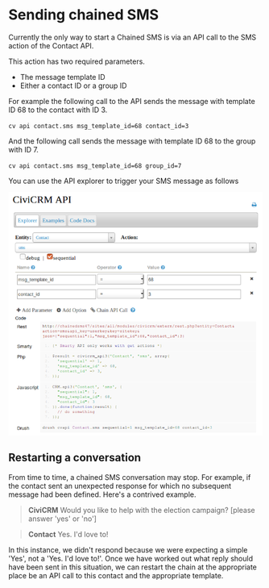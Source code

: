 # Sending chained SMS

Currently the only way to start a Chained SMS is via an API call to the SMS action of the Contact API.

This action has two required parameters.

* The message template ID
* Either a contact ID or a group ID

For example the following call to the API sends the message with template ID 68 to the contact with ID 3.

`cv api contact.sms msg_template_id=68 contact_id=3`

And the following call sends the message with template ID 68 to the group with ID 7.

`cv api contact.sms msg_template_id=68 group_id=7`

You can use the API explorer to trigger your SMS message as follows

![Sending a message via the API](img/chained-sms-start-via-api.png)

## Restarting a conversation

From time to time, a chained SMS conversation may stop. For example, if the contact sent an unexpected response for which no subsequent message had been defined. Here's a contrived example.

> **CiviCRM** Would you like to help with the election campaign? [please answer 'yes' or 'no']

> **Contact** Yes. I'd love to!

In this instance, we didn't respond because we were expecting a simple 'Yes', not a 'Yes. I'd love to!'. Once we have worked out what reply should have been sent in this situation, we can restart the chain at the appropriate place be an API call to this contact and the appropriate template.
